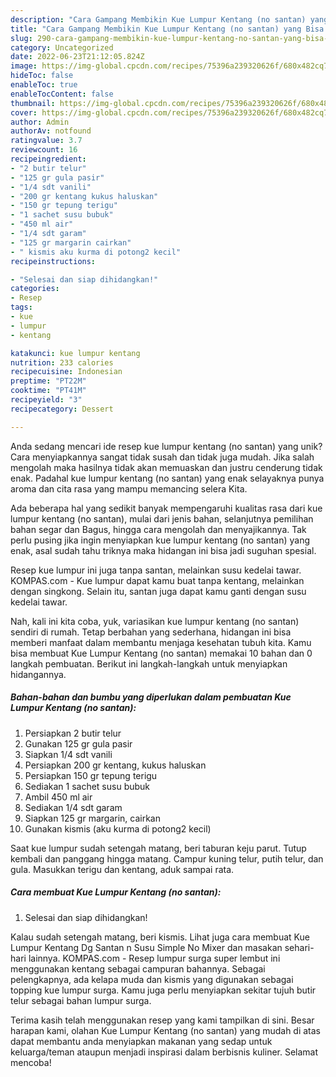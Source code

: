 ```yaml
---
description: "Cara Gampang Membikin Kue Lumpur Kentang (no santan) yang Bisa Manjain Lidah"
title: "Cara Gampang Membikin Kue Lumpur Kentang (no santan) yang Bisa Manjain Lidah"
slug: 290-cara-gampang-membikin-kue-lumpur-kentang-no-santan-yang-bisa-manjain-lidah
category: Uncategorized
date: 2022-06-23T21:12:05.824Z
image: https://img-global.cpcdn.com/recipes/75396a239320626f/680x482cq70/kue-lumpur-kentang-no-santan-foto-resep-utama.jpg
hideToc: false
enableToc: true
enableTocContent: false
thumbnail: https://img-global.cpcdn.com/recipes/75396a239320626f/680x482cq70/kue-lumpur-kentang-no-santan-foto-resep-utama.jpg
cover: https://img-global.cpcdn.com/recipes/75396a239320626f/680x482cq70/kue-lumpur-kentang-no-santan-foto-resep-utama.jpg
author: Admin
authorAv: notfound
ratingvalue: 3.7
reviewcount: 16
recipeingredient:
- "2 butir telur"
- "125 gr gula pasir"
- "1/4 sdt vanili"
- "200 gr kentang kukus haluskan"
- "150 gr tepung terigu"
- "1 sachet susu bubuk"
- "450 ml air"
- "1/4 sdt garam"
- "125 gr margarin cairkan"
- " kismis aku kurma di potong2 kecil"
recipeinstructions:

- "Selesai dan siap dihidangkan!"
categories:
- Resep
tags:
- kue
- lumpur
- kentang

katakunci: kue lumpur kentang 
nutrition: 233 calories
recipecuisine: Indonesian
preptime: "PT22M"
cooktime: "PT41M"
recipeyield: "3"
recipecategory: Dessert

---
```





Anda sedang mencari ide resep kue lumpur kentang (no santan) yang unik? Cara menyiapkannya sangat tidak susah dan tidak juga mudah. Jika salah mengolah maka hasilnya tidak akan memuaskan dan justru cenderung tidak enak. Padahal kue lumpur kentang (no santan) yang enak selayaknya punya aroma dan cita rasa yang mampu memancing selera Kita.





Ada beberapa hal yang sedikit banyak mempengaruhi kualitas rasa dari kue lumpur kentang (no santan), mulai dari jenis bahan, selanjutnya pemilihan bahan segar dan Bagus, hingga cara mengolah dan menyajikannya. Tak perlu pusing jika ingin menyiapkan kue lumpur kentang (no santan) yang enak,      asal sudah tahu triknya maka hidangan ini bisa jadi suguhan spesial.














Resep kue lumpur ini juga tanpa santan, melainkan susu kedelai tawar. KOMPAS.com - Kue lumpur dapat kamu buat tanpa kentang, melainkan dengan singkong. Selain itu, santan juga dapat kamu ganti dengan susu kedelai tawar.






Nah, kali ini kita coba, yuk, variasikan kue lumpur kentang (no santan) sendiri di rumah. Tetap berbahan yang sederhana, hidangan ini bisa memberi manfaat dalam membantu menjaga kesehatan tubuh kita. Kamu bisa membuat Kue Lumpur Kentang (no santan) memakai 10 bahan dan 0 langkah pembuatan. Berikut ini langkah-langkah untuk menyiapkan hidangannya.

<!--inarticleads1-->

##### Bahan-bahan dan bumbu yang diperlukan dalam pembuatan Kue Lumpur Kentang (no santan):

1. Persiapkan 2 butir telur
1. Gunakan 125 gr gula pasir
1. Siapkan 1/4 sdt vanili
1. Persiapkan 200 gr kentang, kukus haluskan
1. Persiapkan 150 gr tepung terigu
1. Sediakan 1 sachet susu bubuk
1. Ambil 450 ml air
1. Sediakan 1/4 sdt garam
1. Siapkan 125 gr margarin, cairkan
1. Gunakan  kismis (aku kurma di potong2 kecil)


Saat kue lumpur sudah setengah matang, beri taburan keju parut. Tutup kembali dan panggang hingga matang. Campur kuning telur, putih telur, dan gula. Masukkan terigu dan kentang, aduk sampai rata. 

<!--inarticleads2-->

##### Cara membuat Kue Lumpur Kentang (no santan):


1. Selesai dan siap dihidangkan!

Kalau sudah setengah matang, beri kismis. Lihat juga cara membuat Kue Lumpur Kentang Dg Santan n Susu Simple No Mixer dan masakan sehari-hari lainnya. KOMPAS.com - Resep lumpur surga super lembut ini menggunakan kentang sebagai campuran bahannya. Sebagai pelengkapnya, ada kelapa muda dan kismis yang digunakan sebagai topping kue lumpur surga. Kamu juga perlu menyiapkan sekitar tujuh butir telur sebagai bahan lumpur surga. 

Terima kasih telah menggunakan resep yang kami tampilkan di sini. Besar harapan kami, olahan Kue Lumpur Kentang (no santan) yang mudah di atas dapat membantu anda menyiapkan makanan yang sedap untuk keluarga/teman ataupun menjadi inspirasi dalam berbisnis kuliner. Selamat mencoba!
